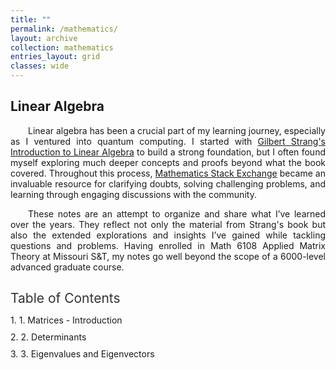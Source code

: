 ```yaml
---
title: ""
permalink: /mathematics/
layout: archive
collection: mathematics
entries_layout: grid
classes: wide
---
```


<style>
.text-block {
    text-align: justify;
    text-indent: 2em;
    margin-right: auto; /* Adjust this value as needed */
    max-width: 8.27in; /* Constrain to A4 width */
}
</style>

## Linear Algebra
<a name="linear-algebra"></a>
<div class="text-block">
 <p>Linear algebra has been a crucial part of my learning journey, especially as I ventured into quantum computing. I  started with <a href="https://archive.org/details/gilbert-strang-introduction-to-linear-algebra-fifth-edition/page/504/mode/2up">Gilbert Strang's Introduction to Linear Algebra</a> to build a strong foundation, but I often found myself exploring much deeper concepts and proofs beyond what the book covered. Throughout this process, <a href="https://math.stackexchange.com/users/223599/sooraj-soman">Mathematics Stack Exchange</a> became an invaluable resource for clarifying doubts, solving challenging problems, and learning through engaging discussions with the community.<br></p>
  <p>These notes are an attempt to organize and share what I’ve learned over the years. They reflect not only the material from Strang's book but also the extended explorations and insights I’ve gained while tackling questions and problems. Having enrolled in Math 6108 Applied Matrix Theory at Missouri S&T, my notes go well beyond the scope of a 6000-level advanced graduate course.</p>
</div>

<style>
    .toc {
        padding: 0; /* Remove padding */
        border: none; /* Remove border */
        max-width: 100%; /* Align with text environment */
        margin: 20px 0; /* Add spacing above and below */
        font-family: inherit; /* Use the same font as the page */
        font-weight: normal; /* Ensure no bolding */
    }
    .toc h2 {
        font-size: 1.5em;
        color: #333;
        text-align: left; /* Align with text */
        text-transform: none; /* Ensure title is not in uppercase */
        font-family: inherit; /* Use the same font as the page */
        font-weight: normal; /* Ensure no bolding */
    }
    .toc ul {
        list-style: none; /* Remove bullets */
        padding: 0; /* Remove default padding */
    }
    .toc li {
        margin: 10px 0;
        font-weight: normal; /* Ensure no bolding */
    }
    .toc a {
        text-decoration: none;
        font-size: 1.1em;
        text-transform: none; /* Ensure links are not in uppercase */
        font-family: inherit; /* Use the same font as the page */
        font-weight: normal; /* Ensure no bolding */
        color: inherit; /* Use the same color as normal text links */
    }
    .toc a:hover {
        text-decoration: underline;
    }
    .toc .subsection {
        margin-left: 20px; /* Indent subsections */
        font-size: 0.95em; /* Slightly smaller font size for subsections */
        font-weight: normal; /* Ensure no bolding */
    }
    .toc .subsection li::before {
        content: "- "; /* Add dash in front of subsections */
        color: #555; /* Optional: Change dash color */
    }
    .toc .chapter-number::before {
        content: counter(chapter) ". "; /* Numbering chapters */
        counter-increment: chapter;
    }
    .toc {
        counter-reset: chapter; /* Reset numbering */
    }
</style>



<div class="toc">
    <h2>Table of Contents</h2>
    <ul>
        <li class="chapter-number">
            1. Matrices - Introduction
            <ul class="nested-links">
                <li><a href="path/to/notes-page1.pdf" target="_blank">Basics of Matrices</a></li>
                <li><a href="path/to/notes-page2.pdf" target="_blank">Matrix Multiplication</a></li>
                <li><a href="path/to/notes-page3.pdf" target="_blank">Properties of Matrices</a></li>
            </ul>
        </li>
        <li class="chapter-number">
            2. Determinants
            <ul class="nested-links">
                <li><a href="path/to/notes-page4.pdf" target="_blank">Basics of Determinants</a></li>
                <li><a href="path/to/notes-page5.pdf" target="_blank">Applications of Determinants</a></li>
            </ul>
        </li>
        <li class="chapter-number">
            3. Eigenvalues and Eigenvectors
            <ul class="nested-links">
                <li><a href="path/to/notes-page6.pdf" target="_blank">Introduction to Eigenvalues</a></li>
                <li><a href="path/to/notes-page7.pdf" target="_blank">Computing Eigenvectors</a></li>
                <li><a href="path/to/notes-page8.pdf" target="_blank">Applications of Eigenvectors</a></li>
            </ul>
        </li>
    </ul>
</div>

<style>
    /* General Table of Contents Styling */
    .toc {
        margin: 20px 0;
        font-family: inherit; /* Matches website's font */
        font-weight: normal;
    }
    .toc h2 {
        text-transform: none; /* Keep case as typed */
        font-weight: normal;
        font-size: 1.5em;
        margin-bottom: 10px;
    }
    .toc ul {
        list-style: none;
        padding: 0;
    }
    /* Top-level Chapters */
    .toc > ul > li {
        margin: 10px 0;
        font-weight: normal;
    }
    /* Nested Links Styling */
    .nested-links {
        margin-left: 20px; /* Indent for nested links */
        list-style: none;
        padding: 5px 0;
    }
    .nested-links li {
        margin: 5px 0;
    }
    /* Link Styling */
    .nested-links a {
        text-decoration: none;
        color: inherit; /* Matches website's link color */
        font-weight: normal;
    }
    .nested-links a:hover {
        text-decoration: underline;
    }
    /* Optional Expandable/Collapsible Styling */
    .nested-links {
        display: none; /* Hide nested links by default */
    }
    .chapter-number:hover {
        cursor: pointer; /* Indicates clickability */
    }
</style>

<script>
    /* JavaScript for Expand/Collapse Behavior */
    document.querySelectorAll('.chapter-number').forEach(chapter => {
        chapter.addEventListener('click', function () {
            const nested = this.querySelector('.nested-links');
            if (nested) nested.style.display = nested.style.display === 'none' ? 'block' : 'none';
        });
    });
</script>
